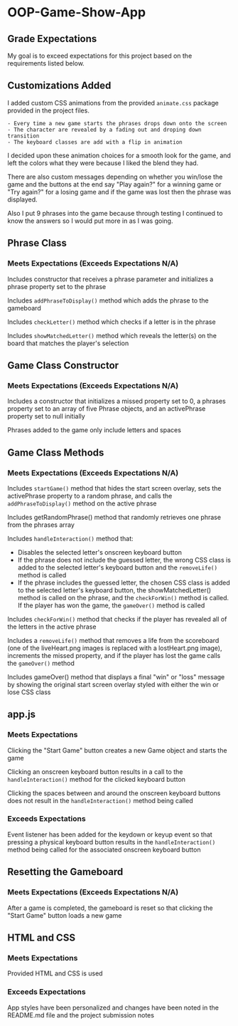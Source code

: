 # OOP-Game-Show-App

## Grade Expectations

My goal is to exceed expectations for this project based on the requirements listed below.

## Customizations Added

I added custom CSS animations from the provided `animate.css` package provided in the project files.

    - Every time a new game starts the phrases drops down onto the screen
    - The character are revealed by a fading out and droping down transition
    - The keyboard classes are add with a flip in animation

I decided upon these animation choices for a smooth look for the game, and left the colors what they were because I liked the blend they had.

There are also custom messages depending on whether you win/lose the game and the buttons at the end say "Play again?" for a winning game or "Try again?" for a losing game and if the game was lost then the phrase was displayed.

Also I put 9 phrases into the game because through testing I continued to know the answers so I would put more in as I was going. 

## Phrase Class

### Meets Expectations (Exceeds Expectations N/A)

Includes constructor that receives a phrase parameter and initializes a phrase property set to the phrase

Includes `addPhraseToDisplay()` method which adds the phrase to the gameboard

Includes `checkLetter()` method which checks if a letter is in the phrase

Includes `showMatchedLetter()` method which reveals the letter(s) on the board that matches the player's selection

## Game Class Constructor

### Meets Expectations (Exceeds Expectations N/A)

Includes a constructor that initializes a missed property set to 0, a phrases property set to an array of five Phrase objects, and an activePhrase property set to null initially

Phrases added to the game only include letters and spaces

## Game Class Methods

### Meets Expectations (Exceeds Expectations N/A)

Includes `startGame()` method that hides the start screen overlay, sets the activePhrase property to a random phrase, and calls the `addPhraseToDisplay()` method on the active phrase

Includes getRandomPhrase() method that randomly retrieves one phrase from the phrases array

Includes `handleInteraction()` method that:

-   Disables the selected letter's onscreen keyboard button
-   If the phrase does not include the guessed letter, the wrong CSS class is added to the selected letter's keyboard        button and the `removeLife()` method is called
-   If the phrase includes the guessed letter, the chosen CSS class is added to the selected letter's keyboard button,       the showMatchedLetter() method is called on the phrase, and the `checkForWin()` method is called. If the player has        won the game, the `gameOver()` method is called

Includes `checkForWin()` method that checks if the player has revealed all of the letters in the active phrase

Includes a `removeLife()` method that removes a life from the scoreboard (one of the liveHeart.png images is replaced with a lostHeart.png image), increments the missed property, and if the player has lost the game calls the `gameOver()` method

Includes gameOver() method that displays a final "win" or "loss" message by showing the original start screen overlay styled with either the win or lose CSS class

## app.js

### Meets Expectations

Clicking the "Start Game" button creates a new Game object and starts the game

Clicking an onscreen keyboard button results in a call to the `handleInteraction()` method for the clicked keyboard button

Clicking the spaces between and around the onscreen keyboard buttons does not result in the `handleInteraction()` method being called

### Exceeds Expectations

Event listener has been added for the keydown or keyup event so that pressing a physical keyboard button results in the `handleInteraction()` method being called for the associated onscreen keyboard button

## Resetting the Gameboard

### Meets Expectations (Exceeds Expectations N/A)

After a game is completed, the gameboard is reset so that clicking the "Start Game" button loads a new game

## HTML and CSS

### Meets Expectations

Provided HTML and CSS is used

### Exceeds Expectations

App styles have been personalized and changes have been noted in the README.md file and the project submission notes